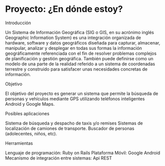 Proyecto: ¿En dónde estoy?
==========================

Introducción

Un Sistema de Información Geográfica (SIG o GIS, en su acrónimo inglés Geographic Information System) es una integración organizada de hardware, software y datos geográficos diseñada para capturar, almacenar, manipular, analizar y desplegar en todas sus formas la información geográficamente referenciada con el fin de resolver problemas complejos de planificación y gestión geográfica. También puede definirse como un modelo de una parte de la realidad referido a un sistema de coordenadas terrestre y construido para satisfacer unas necesidades concretas de información.

Objetivo

El objetivo del proyecto es generar un sistema que permite la búsqueda de personas y vehículos mediante GPS utilizando teléfonos inteligentes Android y Google Maps.

Posibles aplicaciones

Sistema de búsqueda y despacho de taxis y/o remises
Sistemas de localización de camiones de transporte.
Buscador de personas (adolecentes, niños, etc).

Herramientas

Lenguaje de programación: Ruby on Rails
Plataforma Móvil: Google Android
Mecanismo de integración entre sistemas: Api REST
